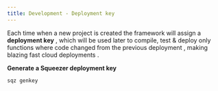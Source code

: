 ```yaml
---
title: Development - Deployment key
---
```


Each time when a new project is created the framework will assign a **deployment key** ,
which will be used later to compile, test & deploy only functions where code changed from the previous
deployment , making blazing fast cloud deployments .

**Generate a Squeezer deployment key**

`sqz genkey`